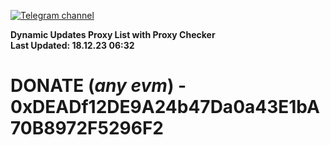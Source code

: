 [![Telegram channel](https://img.shields.io/endpoint?url=https://runkit.io/damiankrawczyk/telegram-badge/branches/master?url=https://t.me/n4z4v0d)](https://t.me/n4z4v0d) 

**Dynamic Updates Proxy List with Proxy Checker**  
**Last Updated: 18.12.23 06:32**

# DONATE (_any evm_) - 0xDEADf12DE9A24b47Da0a43E1bA70B8972F5296F2
